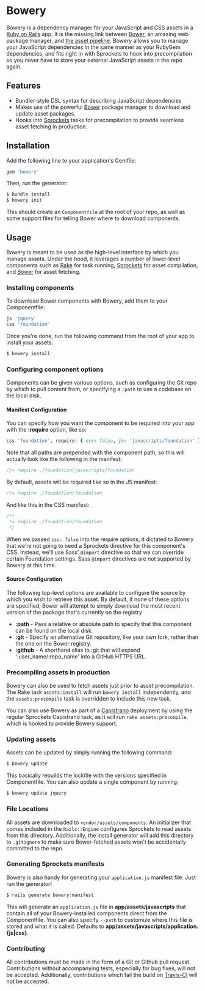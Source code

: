 # Bowery

Bowery is a dependency manager for your JavaScript and CSS assets in a
[Ruby on Rails][rails] app. It is the missing link between
[Bower][bower], an amazing web package manager, and [the asset
pipeline][sprockets]. Bowery allows you to manage your JavaScript
dependencies in the same manner as your RubyGem dependencies, and fits
right in with Sprockets to hook into precompilation so you never have to
store your external JavaScript assets in the repo again.

## Features

- Bundler-style DSL syntax for describing JavaScript dependencies
- Makes use of the powerful [Bower][bower] package manager to download
  and update asset packages.
- Hooks into [Sprockets][sprockets] tasks for precompilation to
  provide seamless asset fetching in production.

## Installation

Add the following line to your application's Gemfile:

```ruby
gem 'bowery'
```

Then, run the generator:

```bash
$ bundle install
$ bowery init
```

This should create an `Componentfile` at the root of your repo, as well as
some support files for telling Bower where to download components.

## Usage

Bowery is meant to be used as the high-level interface by which you
manage assets. Under the hood, it leverages a number of lower-level
components such as [Rake][rake] for task running, [Sprockets][sprockets]
for asset compilation, and [Bower][bower] for asset fetching.

### Installing components

To download Bower components with Bowery, add them to your Componentfile:

```ruby
js 'jquery'
css 'foundation'
```

Once you're done, run the following command from the root of your app to
install your assets:

```bash
$ bowery install
```

### Configuring component options

Components can be given various options, such as configuring the Git repo
by which to pull content from, or specifying a `:path` to use a codebase
on the local disk.

#### Manifest Configuration

You can specify how you want the component to be required into your app
with the **:require** option, like so:

```ruby
css 'foundation', require: { css: false, js: 'javascripts/foundation' }
```

Note that all paths are prepended with the component path, so this will
actually look like the following in the manifest:

```js
//= require ./foundation/javascripts/foundation
```

By default, assets will be required like so in the JS manifest:

```js
//= require ./foundation/foundation
```

And like this in the CSS manifest:

```css
/**
 *= require ./foundation/foundation
 */
```

When we passed `css: false` into the require options, it dictated to
Bowery that we're not going to need a Sprockets directive for this
component's CSS. Instead, we'll use Sass' `@import` directive so that we
can override certain Foundation settings. Sass `@import` directives are
not supported by Bowery at this time.

#### Source Configuration

The following top-level options are available to configure the source by
which you wish to retrieve this asset. By default, if none of these
options are specified, Bower will attempt to simply download the most
recent version of the package that's currently on the registry

- **:path** - Pass a relative or absolute path to specify that this
  component can be found on the local disk.
- **:git** - Specify an alternative Git repository, like your own fork,
  rather than the one on the Bower registry.
- **:github** - A shorthand alias to :git that will expand
  ':user_name/:repo_name' into a GitHub HTTPS URL.

### Precompiling assets in production

Bowery can also be used to fetch assets just prior to asset
precompilation. The Rake task `assets:install` will run `bowery
install` independently, and the `assets:precompile` task is overridden
to include this new task.

You can also use Bowery as part of a [Capistrano][cap] deployment by using the
regular Sprockets Capistrano task, as it will run `rake
assets:precompile`, which is hooked to provide Bowery support.

### Updating assets

Assets can be updated by simply running the following command:

```bash
$ bowery update
```

This basically rebuilds the lockfile with the versions specified in
Componentfile. You can also update a single component by running:

```bash
$ bowery update jquery
```

### File Locations

All assets are downloaded to `vendor/assets/components`. An initializer
that comes included in the `Rails::Engine` configures Sprockets to read
assets from this directory. Additionally, the install generator will add
this directory to `.gitignore` to make sure Bower-fetched assets won't
be accidentally committed to the repo.

### Generating Sprockets manifests

Bowery is also handy for generating your `application.js` manifest file.
Just run the generator!

```bash
$ rails generate bowery:manifest
```

This will generate an `application.js` file in
**app/assets/javascripts** that contain all of your Bowery-installed
components direct from the Componentfile. You can also specify `--path` to
customize where this file is stored and what it is called. Defaults to
**app/assets/javascripts/application.{js|css}**.

### Contributing

All contributions must be made in the form of a Git or Github pull
request. Contributions without accompanying tests, especially for bug
fixes, will not be accepted. Additionally, contributions which fail the
build on [Travis-CI][travis] will not be accepted.

[bower]: http://twitter.github.io/bower
[rails]: http://rubyonrails.org
[sprockets]: http://github.com/sstephenson/sprockets
[rake]: http://rake.rubyforge.org
[rspec]: http://rspec.com
[travis]: http://travis-ci.org
[cap]: http://capify.org

